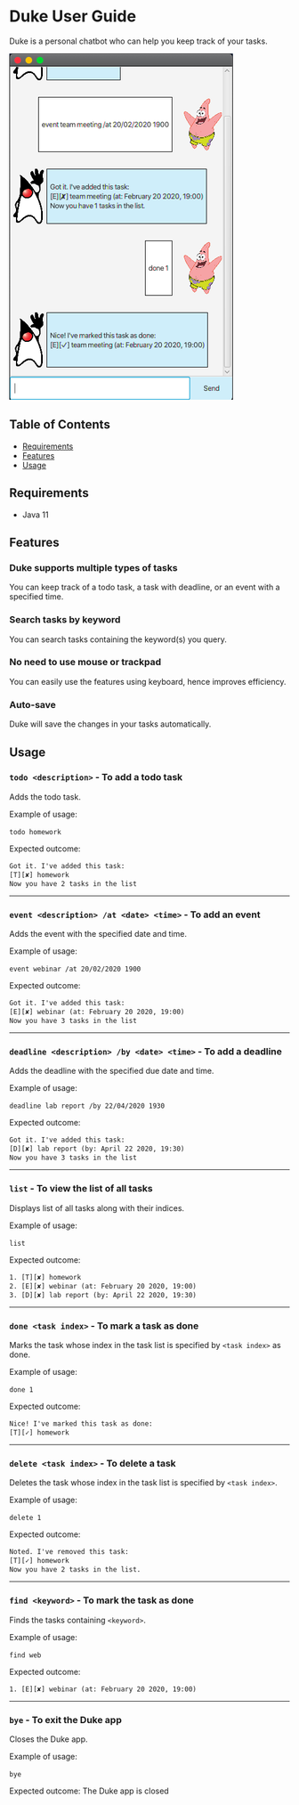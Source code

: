 # Duke User Guide
Duke is a personal chatbot who can help you keep track of your tasks.

![Product Screenshot](Ui.png)

## Table of Contents
- [Requirements](#requirements)
- [Features](#features)
- [Usage](#usage)

## Requirements
- Java 11

## Features

### Duke supports multiple types of tasks
You can keep track of a todo task, a task with deadline, or an event with a specified time.

### Search tasks by keyword
You can search tasks containing the keyword(s) you query.

### No need to use mouse or trackpad
You can easily use the features using keyboard, hence improves efficiency.

### Auto-save
Duke will save the changes in your tasks automatically.

## Usage

### `todo <description>` - To add a todo task

Adds the todo task.

Example of usage: 

`todo homework`

Expected outcome:

```
Got it. I've added this task:
[T][✘] homework
Now you have 2 tasks in the list
```

***

### `event <description> /at <date> <time>` - To add an event

Adds the event with the specified date and time.

Example of usage: 

`event webinar /at 20/02/2020 1900`

Expected outcome:

```
Got it. I've added this task:
[E][✘] webinar (at: February 20 2020, 19:00)
Now you have 3 tasks in the list
```

***

### `deadline <description> /by <date> <time>` - To add a deadline

Adds the deadline with the specified due date and time.

Example of usage: 

`deadline lab report /by 22/04/2020 1930`

Expected outcome:

```
Got it. I've added this task:
[D][✘] lab report (by: April 22 2020, 19:30)
Now you have 3 tasks in the list
```

***

### `list` - To view the list of all tasks

Displays list of all tasks along with their indices.

Example of usage: 

`list`

Expected outcome:

```
1. [T][✘] homework
2. [E][✘] webinar (at: February 20 2020, 19:00)
3. [D][✘] lab report (by: April 22 2020, 19:30)
```

***

### `done <task index>` - To mark a task as done

Marks the task whose index in the task list is specified by `<task index>` as done.

Example of usage: 

`done 1`

Expected outcome:
```
Nice! I've marked this task as done:
[T][✓] homework
```

***

### `delete <task index>` - To delete a task

Deletes the task whose index in the task list is specified by `<task index>`.

Example of usage: 

`delete 1`

Expected outcome:
```
Noted. I've removed this task:
[T][✓] homework
Now you have 2 tasks in the list.
```

***

### `find <keyword>` - To mark the task as done

Finds the tasks containing `<keyword>`.

Example of usage: 

`find web`

Expected outcome:
```
1. [E][✘] webinar (at: February 20 2020, 19:00)
```

***

### `bye` - To exit the Duke app

Closes the Duke app.

Example of usage: 

`bye`

Expected outcome:
The Duke app is closed

